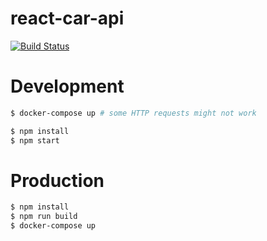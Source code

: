 # react-car-api

[![Build Status](https://api.travis-ci.org/sarbull/react-car-api.svg?branch=master)](https://travis-ci.org/sarbull/react-car-api)


# Development
```bash
$ docker-compose up # some HTTP requests might not work

$ npm install
$ npm start
```

# Production
```bash
$ npm install
$ npm run build
$ docker-compose up
```